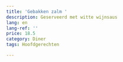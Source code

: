 ```yaml
---
title: 'Gebakken zalm '
description: Geserveerd met witte wijnsaus
lang: en
lang-ref: ''
price: 18.5
category: Diner
tags: Hoofdgerechten

---
```

